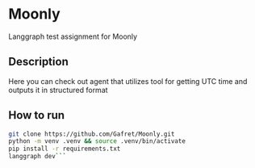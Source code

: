 # Moonly
Langgraph test assignment for Moonly

## Description
Here you can check out agent that utilizes tool for getting UTC time and outputs it in structured format 

## How to run
```bash
git clone https://github.com/Gafret/Moonly.git
python -m venv .venv && source .venv/bin/activate
pip install -r requirements.txt
langgraph dev```